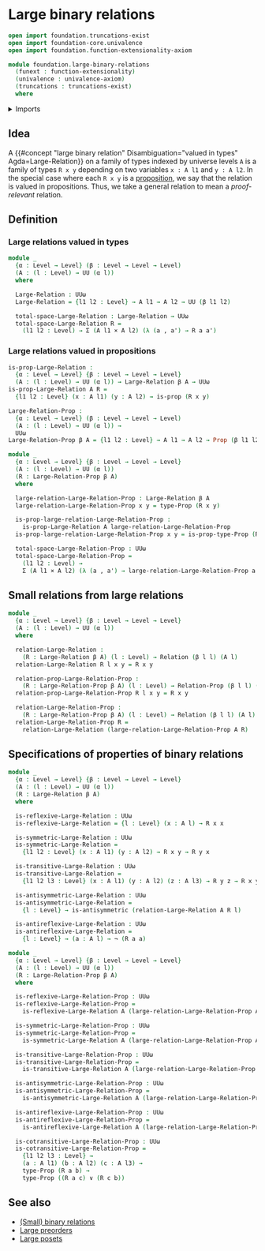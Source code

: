 # Large binary relations

```agda
open import foundation.truncations-exist
open import foundation-core.univalence
open import foundation.function-extensionality-axiom

module foundation.large-binary-relations
  (funext : function-extensionality)
  (univalence : univalence-axiom)
  (truncations : truncations-exist)
  where
```

<details><summary>Imports</summary>

```agda
open import foundation.binary-relations funext univalence truncations
open import foundation.dependent-pair-types
open import foundation.disjunction funext univalence truncations
open import foundation.universe-levels

open import foundation-core.cartesian-product-types
open import foundation-core.negation
open import foundation-core.propositions
```

</details>

## Idea

A
{{#concept "large binary relation" Disambiguation="valued in types" Agda=Large-Relation}}
on a family of types indexed by universe levels `A` is a family of types `R x y`
depending on two variables `x : A l1` and `y : A l2`. In the special case where
each `R x y` is a [proposition](foundation-core.propositions.md), we say that
the relation is valued in propositions. Thus, we take a general relation to mean
a _proof-relevant_ relation.

## Definition

### Large relations valued in types

```agda
module _
  {α : Level → Level} (β : Level → Level → Level)
  (A : (l : Level) → UU (α l))
  where

  Large-Relation : UUω
  Large-Relation = {l1 l2 : Level} → A l1 → A l2 → UU (β l1 l2)

  total-space-Large-Relation : Large-Relation → UUω
  total-space-Large-Relation R =
    (l1 l2 : Level) → Σ (A l1 × A l2) (λ (a , a') → R a a')
```

### Large relations valued in propositions

```agda
is-prop-Large-Relation :
  {α : Level → Level} {β : Level → Level → Level}
  (A : (l : Level) → UU (α l)) → Large-Relation β A → UUω
is-prop-Large-Relation A R =
  {l1 l2 : Level} (x : A l1) (y : A l2) → is-prop (R x y)

Large-Relation-Prop :
  {α : Level → Level} (β : Level → Level → Level)
  (A : (l : Level) → UU (α l)) →
  UUω
Large-Relation-Prop β A = {l1 l2 : Level} → A l1 → A l2 → Prop (β l1 l2)

module _
  {α : Level → Level} {β : Level → Level → Level}
  (A : (l : Level) → UU (α l))
  (R : Large-Relation-Prop β A)
  where

  large-relation-Large-Relation-Prop : Large-Relation β A
  large-relation-Large-Relation-Prop x y = type-Prop (R x y)

  is-prop-large-relation-Large-Relation-Prop :
    is-prop-Large-Relation A large-relation-Large-Relation-Prop
  is-prop-large-relation-Large-Relation-Prop x y = is-prop-type-Prop (R x y)

  total-space-Large-Relation-Prop : UUω
  total-space-Large-Relation-Prop =
    (l1 l2 : Level) →
    Σ (A l1 × A l2) (λ (a , a') → large-relation-Large-Relation-Prop a a')
```

## Small relations from large relations

```agda
module _
  {α : Level → Level} {β : Level → Level → Level}
  (A : (l : Level) → UU (α l))
  where

  relation-Large-Relation :
    (R : Large-Relation β A) (l : Level) → Relation (β l l) (A l)
  relation-Large-Relation R l x y = R x y

  relation-prop-Large-Relation-Prop :
    (R : Large-Relation-Prop β A) (l : Level) → Relation-Prop (β l l) (A l)
  relation-prop-Large-Relation-Prop R l x y = R x y

  relation-Large-Relation-Prop :
    (R : Large-Relation-Prop β A) (l : Level) → Relation (β l l) (A l)
  relation-Large-Relation-Prop R =
    relation-Large-Relation (large-relation-Large-Relation-Prop A R)
```

## Specifications of properties of binary relations

```agda
module _
  {α : Level → Level} {β : Level → Level → Level}
  (A : (l : Level) → UU (α l))
  (R : Large-Relation β A)
  where

  is-reflexive-Large-Relation : UUω
  is-reflexive-Large-Relation = {l : Level} (x : A l) → R x x

  is-symmetric-Large-Relation : UUω
  is-symmetric-Large-Relation =
    {l1 l2 : Level} (x : A l1) (y : A l2) → R x y → R y x

  is-transitive-Large-Relation : UUω
  is-transitive-Large-Relation =
    {l1 l2 l3 : Level} (x : A l1) (y : A l2) (z : A l3) → R y z → R x y → R x z

  is-antisymmetric-Large-Relation : UUω
  is-antisymmetric-Large-Relation =
    {l : Level} → is-antisymmetric (relation-Large-Relation A R l)

  is-antireflexive-Large-Relation : UUω
  is-antireflexive-Large-Relation =
    {l : Level} → (a : A l) → ¬ (R a a)

module _
  {α : Level → Level} {β : Level → Level → Level}
  (A : (l : Level) → UU (α l))
  (R : Large-Relation-Prop β A)
  where

  is-reflexive-Large-Relation-Prop : UUω
  is-reflexive-Large-Relation-Prop =
    is-reflexive-Large-Relation A (large-relation-Large-Relation-Prop A R)

  is-symmetric-Large-Relation-Prop : UUω
  is-symmetric-Large-Relation-Prop =
    is-symmetric-Large-Relation A (large-relation-Large-Relation-Prop A R)

  is-transitive-Large-Relation-Prop : UUω
  is-transitive-Large-Relation-Prop =
    is-transitive-Large-Relation A (large-relation-Large-Relation-Prop A R)

  is-antisymmetric-Large-Relation-Prop : UUω
  is-antisymmetric-Large-Relation-Prop =
    is-antisymmetric-Large-Relation A (large-relation-Large-Relation-Prop A R)

  is-antireflexive-Large-Relation-Prop : UUω
  is-antireflexive-Large-Relation-Prop =
    is-antireflexive-Large-Relation A (large-relation-Large-Relation-Prop A R)

  is-cotransitive-Large-Relation-Prop : UUω
  is-cotransitive-Large-Relation-Prop =
    {l1 l2 l3 : Level} →
    (a : A l1) (b : A l2) (c : A l3) →
    type-Prop (R a b) →
    type-Prop ((R a c) ∨ (R c b))
```

## See also

- [(Small) binary relations](foundation.binary-relations.md)
- [Large preorders](order-theory.large-preorders.md)
- [Large posets](order-theory.large-posets.md)
